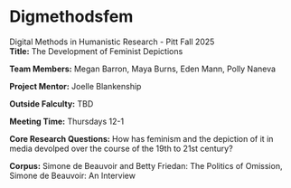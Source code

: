 # Digmethodsfem
Digital Methods in Humanistic Research - Pitt Fall 2025  
**Title:** The Development of Feminist Depictions

**Team Members:** Megan Barron, Maya Burns, Eden Mann, Polly Naneva

**Project Mentor:** Joelle Blankenship

**Outside Falculty:** TBD

**Meeting Time:** Thursdays 12-1

**Core Research Questions:** How has feminism and the depiction of it in media devolped over the course of the 19th to 21st century?

**Corpus:** Simone de Beauvoir and Betty Friedan: The Politics of Omission, Simone de Beauvoir: An Interview